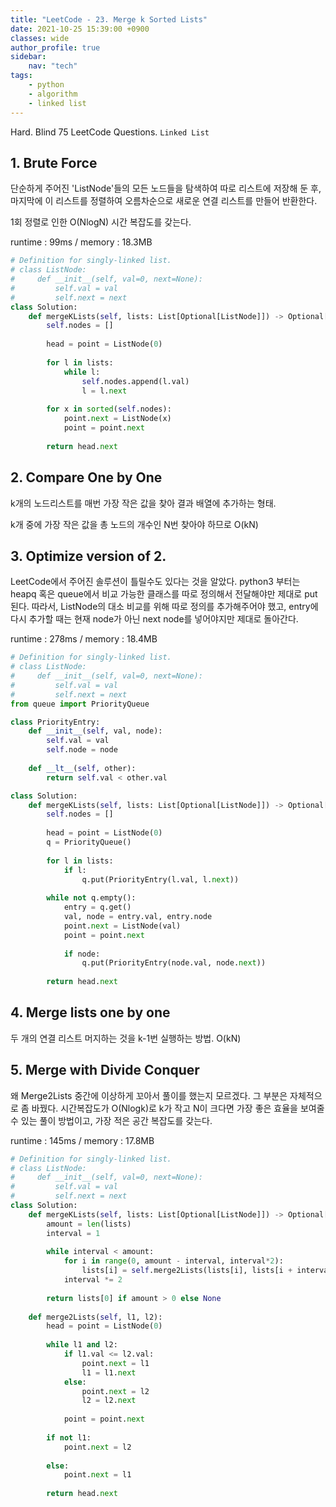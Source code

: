 ```yaml
---
title: "LeetCode - 23. Merge k Sorted Lists"
date: 2021-10-25 15:39:00 +0900
classes: wide
author_profile: true
sidebar:
    nav: "tech"
tags:
    - python
    - algorithm
    - linked list
---
```


Hard. Blind 75 LeetCode Questions. `Linked List`

## 1. Brute Force

단순하게 주어진 'ListNode'들의 모든 노드들을 탐색하여 따로 리스트에 저장해 둔 후, 마지막에 이 리스트를 정렬하여 오름차순으로 새로운 연결 리스트를 만들어 반환한다.

1회 정렬로 인한 O(NlogN) 시간 복잡도를 갖는다.

runtime : 99ms / memory : 18.3MB

```python
# Definition for singly-linked list.
# class ListNode:
#     def __init__(self, val=0, next=None):
#         self.val = val
#         self.next = next
class Solution:
    def mergeKLists(self, lists: List[Optional[ListNode]]) -> Optional[ListNode]:
        self.nodes = []
        
        head = point = ListNode(0)
        
        for l in lists:
            while l:
                self.nodes.append(l.val)
                l = l.next
        
        for x in sorted(self.nodes):
            point.next = ListNode(x)
            point = point.next
            
        return head.next
```

## 2. Compare One by One 

k개의 노드리스트를 매번 가장 작은 값을 찾아 결과 배열에 추가하는 형태.

k개 중에 가장 작은 값을 총 노드의 개수인 N번 찾아야 하므로 O(kN)

## 3. Optimize version of 2.

LeetCode에서 주어진 솔루션이 틀릴수도 있다는 것을 알았다. python3 부터는 heapq 혹은 queue에서 비교 가능한 클래스를 따로 정의해서 전달해야만 제대로 put된다. 따라서,  ListNode의 대소 비교를 위해 따로 정의를 추가해주어야 했고, entry에 다시 추가할 때는 현재 node가 아닌 next node를 넣어야지만 제대로 돌아간다.

runtime : 278ms / memory : 18.4MB

```python
# Definition for singly-linked list.
# class ListNode:
#     def __init__(self, val=0, next=None):
#         self.val = val
#         self.next = next
from queue import PriorityQueue

class PriorityEntry:
    def __init__(self, val, node):
        self.val = val
        self.node = node
        
    def __lt__(self, other):
        return self.val < other.val

class Solution:
    def mergeKLists(self, lists: List[Optional[ListNode]]) -> Optional[ListNode]:
        self.nodes = []
        
        head = point = ListNode(0)
        q = PriorityQueue()
        
        for l in lists:
            if l:
                q.put(PriorityEntry(l.val, l.next))
        
        while not q.empty():
            entry = q.get()
            val, node = entry.val, entry.node
            point.next = ListNode(val)
            point = point.next
            
            if node:
                q.put(PriorityEntry(node.val, node.next))
            
        return head.next
```

## 4. Merge lists one by one

두 개의 연결 리스트 머지하는 것을 k-1번 실행하는 방법. O(kN)

## 5. Merge with Divide Conquer

왜 Merge2Lists 중간에 이상하게 꼬아서 풀이를 했는지 모르겠다. 그 부분은 자체적으로 좀 바꿨다. 시간복잡도가 O(Nlogk)로 k가 작고 N이 크다면 가장 좋은 효율을 보여줄 수 있는 풀이 방법이고, 가장 적은 공간 복잡도를 갖는다.

runtime : 145ms / memory : 17.8MB

```python
# Definition for singly-linked list.
# class ListNode:
#     def __init__(self, val=0, next=None):
#         self.val = val
#         self.next = next
class Solution:
    def mergeKLists(self, lists: List[Optional[ListNode]]) -> Optional[ListNode]:
        amount = len(lists)
        interval = 1
        
        while interval < amount:
            for i in range(0, amount - interval, interval*2):
                lists[i] = self.merge2Lists(lists[i], lists[i + interval])
            interval *= 2
                
        return lists[0] if amount > 0 else None
    
    def merge2Lists(self, l1, l2):
        head = point = ListNode(0)
        
        while l1 and l2:
            if l1.val <= l2.val:
                point.next = l1
                l1 = l1.next
            else:
                point.next = l2
                l2 = l2.next
                
            point = point.next
            
        if not l1:
            point.next = l2
            
        else:
            point.next = l1
        
        return head.next
```


